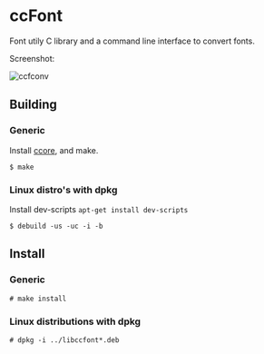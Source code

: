 # ccFont
Font utily C library and a command line interface to convert fonts.

Screenshot:

![ccfconv](http://imgur.com/MdO1tz5.png)

## Building
### Generic
Install [ccore](https://github.com/ccore/ccore), and make.

    $ make

### Linux distro's with dpkg
Install dev-scripts `apt-get install dev-scripts`

    $ debuild -us -uc -i -b

## Install
### Generic

    # make install
    
### Linux distributions with dpkg

    # dpkg -i ../libccfont*.deb
